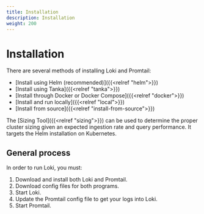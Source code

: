 ```yaml
---
title: Installation
description: Installation
weight: 200
---
```


# Installation

There are several methods of installing Loki and Promtail:

- [Install using Helm (recommended)]({{<relref "helm">}})
- [Install using Tanka]({{<relref "tanka">}})
- [Install through Docker or Docker Compose]({{<relref "docker">}})
- [Install and run locally]({{<relref "local">}})
- [Install from source]({{<relref "install-from-source">}})

The [Sizing Tool]({{<relref "sizing">}}) can be used to determine the proper cluster sizing
given an expected ingestion rate and query performance.  It targets the Helm
installation on Kubernetes.

## General process

In order to run Loki, you must:

1. Download and install both Loki and Promtail.
1. Download config files for both programs.
1. Start Loki.
1. Update the Promtail config file to get your logs into Loki.
1. Start Promtail.
